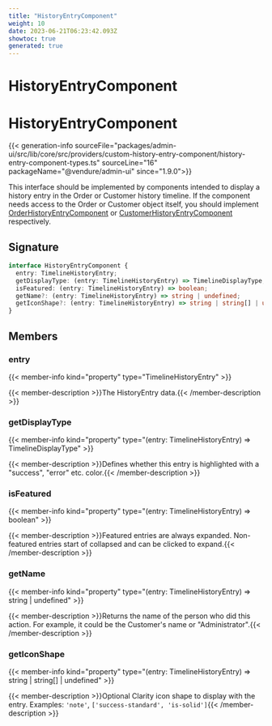 ```yaml
---
title: "HistoryEntryComponent"
weight: 10
date: 2023-06-21T06:23:42.093Z
showtoc: true
generated: true
---
```

<!-- This file was generated from the Vendure source. Do not modify. Instead, re-run the "docs:build" script -->

# HistoryEntryComponent
<div class="symbol">


# HistoryEntryComponent

{{< generation-info sourceFile="packages/admin-ui/src/lib/core/src/providers/custom-history-entry-component/history-entry-component-types.ts" sourceLine="16" packageName="@vendure/admin-ui" since="1.9.0">}}

This interface should be implemented by components intended to display a history entry in the
Order or Customer history timeline. If the component needs access to the Order or Customer object itself,
you should implement <a href='/admin-ui-api/custom-history-entry-components/order-history-entry-component#orderhistoryentrycomponent'>OrderHistoryEntryComponent</a> or <a href='/admin-ui-api/custom-history-entry-components/customer-history-entry-component#customerhistoryentrycomponent'>CustomerHistoryEntryComponent</a> respectively.

## Signature

```TypeScript
interface HistoryEntryComponent {
  entry: TimelineHistoryEntry;
  getDisplayType: (entry: TimelineHistoryEntry) => TimelineDisplayType;
  isFeatured: (entry: TimelineHistoryEntry) => boolean;
  getName?: (entry: TimelineHistoryEntry) => string | undefined;
  getIconShape?: (entry: TimelineHistoryEntry) => string | string[] | undefined;
}
```
## Members

### entry

{{< member-info kind="property" type="TimelineHistoryEntry"  >}}

{{< member-description >}}The HistoryEntry data.{{< /member-description >}}

### getDisplayType

{{< member-info kind="property" type="(entry: TimelineHistoryEntry) =&#62; TimelineDisplayType"  >}}

{{< member-description >}}Defines whether this entry is highlighted with a "success", "error" etc. color.{{< /member-description >}}

### isFeatured

{{< member-info kind="property" type="(entry: TimelineHistoryEntry) =&#62; boolean"  >}}

{{< member-description >}}Featured entries are always expanded. Non-featured entries start of collapsed and can be clicked
to expand.{{< /member-description >}}

### getName

{{< member-info kind="property" type="(entry: TimelineHistoryEntry) =&#62; string | undefined"  >}}

{{< member-description >}}Returns the name of the person who did this action. For example, it could be the Customer's name
or "Administrator".{{< /member-description >}}

### getIconShape

{{< member-info kind="property" type="(entry: TimelineHistoryEntry) =&#62; string | string[] | undefined"  >}}

{{< member-description >}}Optional Clarity icon shape to display with the entry. Examples: `'note'`, `['success-standard', 'is-solid']`{{< /member-description >}}


</div>
